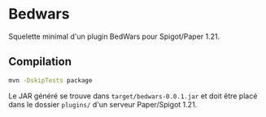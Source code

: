 # Bedwars

Squelette minimal d'un plugin BedWars pour Spigot/Paper 1.21.

## Compilation

```bash
mvn -DskipTests package
```

Le JAR généré se trouve dans `target/bedwars-0.0.1.jar` et doit être
placé dans le dossier `plugins/` d'un serveur Paper/Spigot 1.21.
